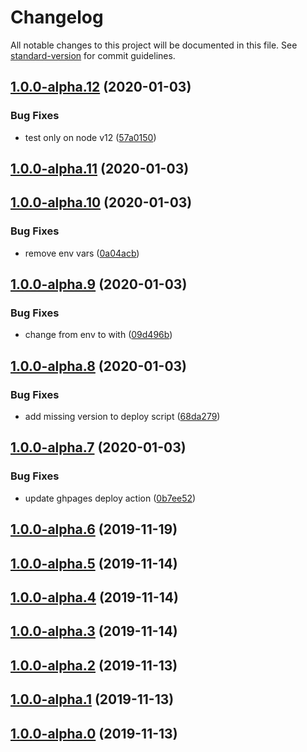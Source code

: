 # Changelog

All notable changes to this project will be documented in this file. See [standard-version](https://github.com/conventional-changelog/standard-version) for commit guidelines.

## [1.0.0-alpha.12](https://github.com/stefanfrede/monkey-bar/compare/v1.0.0-alpha.11...v1.0.0-alpha.12) (2020-01-03)


### Bug Fixes

* test only on node v12 ([57a0150](https://github.com/stefanfrede/monkey-bar/commit/57a015025d965f62eb1f6d0ddbcb6b2b04754315))

## [1.0.0-alpha.11](https://github.com/stefanfrede/monkey-bar/compare/v1.0.0-alpha.10...v1.0.0-alpha.11) (2020-01-03)

## [1.0.0-alpha.10](https://github.com/stefanfrede/monkey-bar/compare/v1.0.0-alpha.9...v1.0.0-alpha.10) (2020-01-03)


### Bug Fixes

* remove env vars ([0a04acb](https://github.com/stefanfrede/monkey-bar/commit/0a04acb1e44350206d291c23747399e604bfbebd))

## [1.0.0-alpha.9](https://github.com/stefanfrede/monkey-bar/compare/v1.0.0-alpha.8...v1.0.0-alpha.9) (2020-01-03)


### Bug Fixes

* change from env to with ([09d496b](https://github.com/stefanfrede/monkey-bar/commit/09d496be80fb892f2cb3cebf88081f8384281592))

## [1.0.0-alpha.8](https://github.com/stefanfrede/monkey-bar/compare/v1.0.0-alpha.7...v1.0.0-alpha.8) (2020-01-03)


### Bug Fixes

* add missing version to deploy script ([68da279](https://github.com/stefanfrede/monkey-bar/commit/68da279344872678fb66b7b0585d9fbd31960560))

## [1.0.0-alpha.7](https://github.com/stefanfrede/monkey-bar/compare/v1.0.0-alpha.6...v1.0.0-alpha.7) (2020-01-03)


### Bug Fixes

* update ghpages deploy action ([0b7ee52](https://github.com/stefanfrede/monkey-bar/commit/0b7ee5264748e13e710af309af010ff75afd152e))

## [1.0.0-alpha.6](https://github.com/stefanfrede/monkey-bar/compare/v1.0.0-alpha.5...v1.0.0-alpha.6) (2019-11-19)

## [1.0.0-alpha.5](https://github.com/stefanfrede/monkey-bar/compare/v1.0.0-alpha.4...v1.0.0-alpha.5) (2019-11-14)

## [1.0.0-alpha.4](https://github.com/stefanfrede/monkey-bar/compare/v1.0.0-alpha.3...v1.0.0-alpha.4) (2019-11-14)

## [1.0.0-alpha.3](https://github.com/stefanfrede/monkey-bar/compare/v1.0.0-alpha.2...v1.0.0-alpha.3) (2019-11-14)

## [1.0.0-alpha.2](https://github.com/stefanfrede/monkey-bar/compare/v1.0.0-alpha.1...v1.0.0-alpha.2) (2019-11-13)

## [1.0.0-alpha.1](https://github.com/stefanfrede/monkey-bar/compare/v1.0.0-alpha.0...v1.0.0-alpha.1) (2019-11-13)

## [1.0.0-alpha.0](https://github.com/stefanfrede/monkey-bar/compare/v1.0.0-alpha1...v1.0.0-alpha.0) (2019-11-13)
